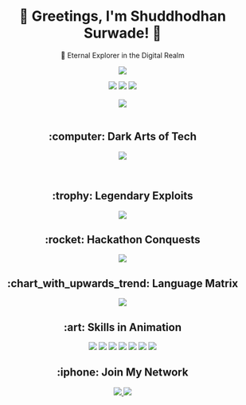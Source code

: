 <h1 align="center">👾 Greetings, I'm Shuddhodhan Surwade! 👾</h1>

<p align="center">🚀 Eternal Explorer in the Digital Realm</p>

<p align="center">
  <a href="https://github.com/sidz111/">
    <img src="https://readme-typing-svg.herokuapp.com?lines=Java%20|%20Python%20|+SQL%20|%20Computer+Networks;&center=true&width=550&height=40">
  </a>
</p>

<div align="center">
  <img src="https://img.shields.io/github/followers/sidz111?logo=Github&style=for-the-badge">
  <img src="https://img.shields.io/github/stars/sidz111?style=for-the-badge">
  <a href="https://github.com/sidz111/"><img src="https://komarev.com/ghpvc/?username=sidz111&style=for-the-badge"></a>
</div>

<br>

<div align="center">
  <img src="https://github-readme-stats.vercel.app/api?username=sidz111&show_icons=true&theme=radical">
</div>

<br>

<h2 align="center">:computer: Dark Arts of Tech</h2>

<p align="center">
  <a href="https://github.com/sidz111/">
    <img src="https://readme-typing-svg.herokuapp.com?lines=Java%20|%20Python%20|+SQL%20|%20Computer+Networks|%20Latex;&center=true&width=550&height=40">
  </a>
</p>

<br>

<h2 align="center">:trophy: Legendary Exploits</h2>

<p align="center">
  <a href="https://github.com/sidz111/">
    <img src="https://readme-typing-svg.herokuapp.com?lines=Students+Innovation+Festival;IISF+2022+MANIT;Top+100+Teams+in+India;&center=true&width=550&height=40">
  </a>
</p>

<h2 align="center">:rocket: Hackathon Conquests</h2>

<p align="center">
  <a href="https://github.com/sidz111/">
    <img src="https://readme-typing-svg.herokuapp.com?lines=2nd+Edition+of+Poornima+Hackathon+2023;Tech+Hunt+Hachathon;&center=true&width=550&height=40">
  </a>
</p>

<h2 align="center">:chart_with_upwards_trend: Language Matrix</h2>

<div align="center">
  <img src="https://github-readme-stats.vercel.app/api/top-langs/?username=sidz111&layout=compact&theme=radical">
</div>

<h2 align="center">:art: Skills in Animation</h2>

<p align="center">
  <img src="https://img.shields.io/badge/Java-%20🚀%20-ED8B00?style=for-the-badge&logo=java&logoColor=white">
  <img src="https://img.shields.io/badge/Python-%20🐍%20-306998?style=for-the-badge&logo=python&logoColor=white">
  <img src="https://img.shields.io/badge/OOPs-%20💡%20-3498DB?style=for-the-badge">
  <img src="https://img.shields.io/badge/Data%20Structure-%20🌐%20-2C3E50?style=for-the-badge">
  <img src="https://img.shields.io/badge/HTML-%20🌐%20-E34F26?style=for-the-badge&logo=html5&logoColor=white">
  <img src="https://img.shields.io/badge/CSS-%20🎨%20-1572B6?style=for-the-badge&logo=css3&logoColor=white">
  <img src="https://img.shields.io/badge/Git-%20👾%20-F05032?style=for-the-badge&logo=git&logoColor=white">
</p>

<h2 align="center">:iphone: Join My Network</h2>

<div align="center">
  <!-- Animated LinkedIn Icon -->
  <a href="https://www.linkedin.com/in/shuddhodhan-surwade-a493b7215/">
    <img src="https://img.shields.io/badge/LinkedIn-0077B5?style=for-the-badge&logo=linkedin&logoColor=white&logoWidth=30&logoHeight=30">
  </a>
  <!-- Animated Gmail Icon -->
  <a href="mailto:sssurwade2212@gmail.com">
    <img src="https://img.shields.io/badge/Gmail-D14836?style=for-the-badge&logo=gmail&logoColor=white&logoWidth=30&logoHeight=30">
  </a>
</div>
